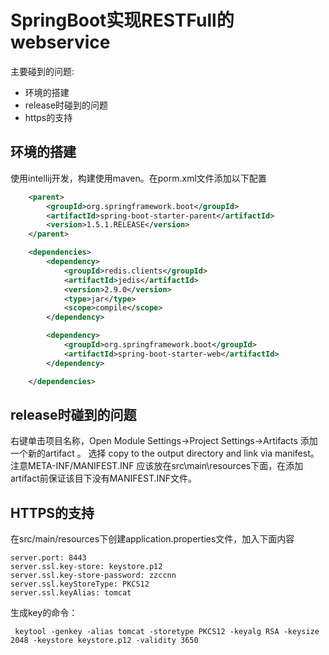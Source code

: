 # SpringBoot实现RESTFull的webservice

主要碰到的问题:

* 环境的搭建
* release时碰到的问题
* https的支持


## 环境的搭建

使用intellij开发，构建使用maven。在porm.xml文件添加以下配置
```xml
    <parent>
        <groupId>org.springframework.boot</groupId>
        <artifactId>spring-boot-starter-parent</artifactId>
        <version>1.5.1.RELEASE</version>
    </parent>

    <dependencies>
        <dependency>
            <groupId>redis.clients</groupId>
            <artifactId>jedis</artifactId>
            <version>2.9.0</version>
            <type>jar</type>
            <scope>compile</scope>
        </dependency>

        <dependency>
            <groupId>org.springframework.boot</groupId>
            <artifactId>spring-boot-starter-web</artifactId>
        </dependency>

    </dependencies>

```


## release时碰到的问题

右键单击项目名称，Open Module Settings->Project Settings->Artifacts 添加一个新的artifact 。 选择 copy to the output directory and link via manifest。注意META-INF/MANIFEST.INF 应该放在src\main\resources下面，在添加artifact前保证该目下没有MANIFEST.INF文件。



## HTTPS的支持

在src/main/resources下创建application.properties文件，加入下面内容

```
server.port: 8443
server.ssl.key-store: keystore.p12
server.ssl.key-store-password: zzccnn
server.ssl.keyStoreType: PKCS12
server.ssl.keyAlias: tomcat
```

生成key的命令：

```
 keytool -genkey -alias tomcat -storetype PKCS12 -keyalg RSA -keysize 2048 -keystore keystore.p12 -validity 3650
```
